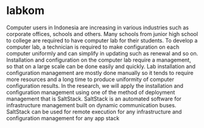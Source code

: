# labkom
Computer users in Indonesia are increasing in various industries such as corporate offices, schools and others. Many schools from junior high school to college are required to have computer lab for their students. To develop a computer lab, a technician is required to make configuration on each computer uniformly and can simplify in updating such as renewal and so on. Installation and configuration on the computer lab require a management, so that on a large scale can be done easily and quickly. Lab installation and configuration management are mostly done manually so it tends to require more resources and a long time to produce uniformity of computer configuration results. In the research, we will apply the installation and configuration management using one of the method of deployment management that is SaltStack. SaltStack is an automated software for infrastructure management built on dynamic communication buses. SaltStack can be used for remote execution for any infrastructure and configuration management for any app stack
